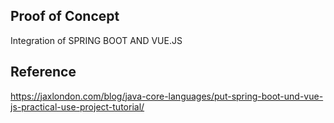 Proof of Concept 
----------------------
Integration of  SPRING BOOT AND VUE.JS 

Reference
----------------------

https://jaxlondon.com/blog/java-core-languages/put-spring-boot-und-vue-js-practical-use-project-tutorial/